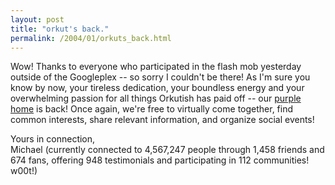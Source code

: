 ```yaml
---
layout: post
title: "orkut's back."
permalink: /2004/01/orkuts_back.html
---
```


<p>Wow!  Thanks to everyone who participated in the flash mob yesterday outside of the Googleplex -- so sorry I couldn't be there!  As I'm sure you know by now, your tireless dedication, your boundless energy and your overwhelming passion for all things Orkutish has paid off -- our <a href="http://www.orkut.com/">purple home</a> is back!  Once again, we're free to virtually come together, find common interests, share relevant information, and organize social events!</p>

<p>Yours in connection,<br />
Michael  (currently connected to 4,567,247 people through 1,458 friends and 674 fans, offering 948 testimonials and participating in 112 communities! w00t!)</p>


